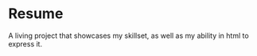 # Resume
A living project that showcases my skillset, as well as my ability in html to express it. 
